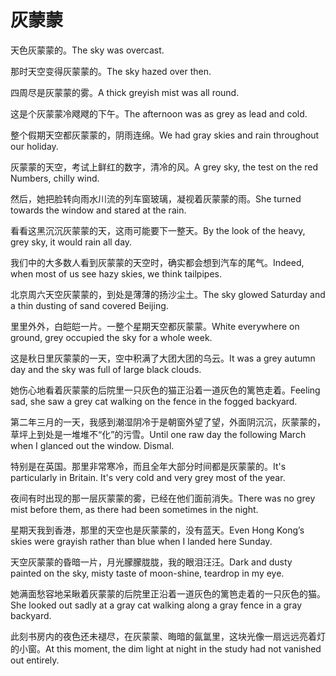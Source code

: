 # 灰蒙蒙

<p><span class="chinese">天色灰蒙蒙的。</span><span class="english">The sky was overcast.</span></p>

<p><span class="chinese">那时天空变得灰蒙蒙的。</span><span class="english">The sky hazed over then.</span></p>

<p><span class="chinese">四周尽是灰蒙蒙的雾。</span><span class="english">A thick greyish mist was all round.</span></p>

<p><span class="chinese">这是个灰蒙蒙冷飕飕的下午。</span><span class="english">The afternoon was as grey as lead and cold.</span></p>

<p><span class="chinese">整个假期天空都灰蒙蒙的，阴雨连绵。</span><span class="english">We had gray skies and rain throughout our holiday.</span></p>

<p><span class="chinese">灰蒙蒙的天空，考试上鲜红的数字，清冷的风。</span><span class="english">A grey sky, the test on the red Numbers, chilly wind.</span></p>

<p><span class="chinese">然后，她把脸转向雨水川流的列车窗玻璃，凝视着灰蒙蒙的雨。</span><span class="english">She turned towards the window and stared at the rain.</span></p>

<p><span class="chinese">看看这黑沉沉灰蒙蒙的天，这雨可能要下一整天。</span><span class="english">By the look of the heavy, grey sky, it would rain all day.</span></p>

<p><span class="chinese">我们中的大多数人看到灰蒙蒙的天空时，确实都会想到汽车的尾气。</span><span class="english">Indeed, when most of us see hazy skies, we think tailpipes.</span></p>

<p><span class="chinese">北京周六天空灰蒙蒙的，到处是薄薄的扬沙尘土。</span><span class="english">The sky glowed Saturday and a thin dusting of sand covered Beijing.</span></p>

<p><span class="chinese">里里外外，白皑皑一片。一整个星期天空都灰蒙蒙。</span><span class="english">White everywhere on ground, grey occupied the sky for a whole week.</span></p>

<p><span class="chinese">这是秋日里灰蒙蒙的一天，空中积满了大团大团的乌云。</span><span class="english">It was a grey autumn day and the sky was full of large black clouds.</span></p>

<p><span class="chinese">她伤心地看着灰蒙蒙的后院里一只灰色的猫正沿着一道灰色的篱笆走着。</span><span class="english">Feeling sad, she saw a grey cat walking on the fence in the fogged backyard.</span></p>

<p><span class="chinese">第二年三月的一天，我感到潮湿阴冷于是朝窗外望了望，外面阴沉沉，灰蒙蒙的，草坪上到处是一堆堆不“化”的污雪。</span><span class="english">Until one raw day the following March when I glanced out the window. Dismal.</span></p>

<p><span class="chinese">特别是在英国。那里非常寒冷，而且全年大部分时间都是灰蒙蒙的。</span><span class="english">It's particularly in Britain.  It's very cold and very grey most of the year.</span></p>

<p><span class="chinese">夜间有时出现的那一层灰蒙蒙的雾，已经在他们面前消失。</span><span class="english">There was no grey mist before them, as there had been sometimes in the night.</span></p>

<p><span class="chinese">星期天我到香港，那里的天空也是灰蒙蒙的，没有蓝天。</span><span class="english">Even Hong Kong’s skies were grayish rather than blue when I landed here Sunday.</span></p>

<p><span class="chinese">天空灰蒙蒙的昏暗一片，月光朦朦胧胧，我的眼泪汪汪。</span><span class="english">Dark and dusty painted on the sky, misty taste of moon-shine, teardrop in my eye.</span></p>

<p><span class="chinese">她满面愁容地呆瞅着灰蒙蒙的后院里正沿着一道灰色的篱笆走着的一只灰色的猫。</span><span class="english">She looked out sadly at a gray cat walking along a gray fence in a gray backyard.</span></p>

<p><span class="chinese">此刻书房内的夜色还未褪尽，在灰蒙蒙、晦暗的氤氲里，这块光像一扇远远亮着灯的小窗。</span><span class="english">At this moment, the dim light at night in the study had not vanished out entirely.</span></p>

